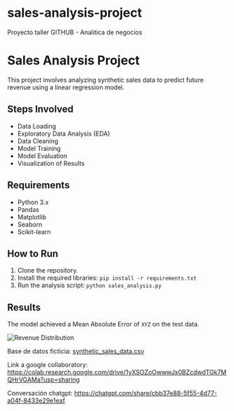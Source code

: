 # sales-analysis-project
Proyecto taller GITHUB - Analitica de negocios
# Sales Analysis Project

This project involves analyzing synthetic sales data to predict future revenue using a linear regression model.

## Steps Involved
- Data Loading
- Exploratory Data Analysis (EDA)
- Data Cleaning
- Model Training
- Model Evaluation
- Visualization of Results

## Requirements
- Python 3.x
- Pandas
- Matplotlib
- Seaborn
- Scikit-learn

## How to Run
1. Clone the repository.
2. Install the required libraries: `pip install -r requirements.txt`
3. Run the analysis script: `python sales_analysis.py`

## Results
The model achieved a Mean Absolute Error of `XYZ` on the test data.

![Revenue Distribution](revenue_distribution.png)

Base de datos ficticia:
[synthetic_sales_data.csv](https://github.com/user-attachments/files/16853667/synthetic_sales_data.csv)

Link a google collaboratory: 
https://colab.research.google.com/drive/1yXSOZoOwwwJx0BZcdwdTGk7MQHrVGAMa?usp=sharing

Conversación chatgpt: 
https://chatgpt.com/share/cbb37e88-5f55-4d77-a04f-8433e29e1eaf

